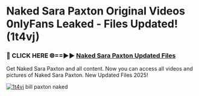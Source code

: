 # Naked Sara Paxton Original Videos 0nlyFans Leaked - Files Updated! (1t4vj)

<h3>🔴 CLICK HERE 🌐==►► <a href="https://tinyurl.com/up5wt9bj" rel="nofollow">Naked Sara Paxton Updated Files</a></h3>

Get Naked Sara Paxton and all content. Now you can access all videos and pictures of Naked Sara Paxton. New Updated Files 2025!

[![1t4vj](https://i.imgur.com/ABiUzMV.gif)](https://tinyurl.com/up5wt9bj)
bill paxton naked